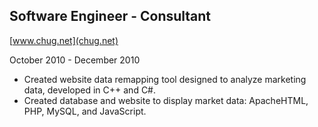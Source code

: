 ## Software Engineer - Consultant

[www.chug.net](chug.net)

October 2010 - December 2010

* Created website data remapping tool designed to analyze marketing data, developed in C++ and C#.
* Created database and website to display market data: ApacheHTML, PHP, MySQL, and JavaScript.